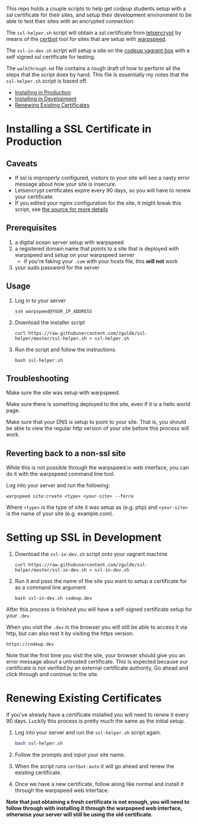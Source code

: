 This repo holds a couple scripts to help get codeup students setup with a ssl
certificate for their sites, and setup their development environment to be able
to test their sites with an encrypted connection.

The `ssl-helper.sh` script will obtain a ssl certificate from
[letsencrypt](https://letsencrypt.org/) by means of the
[certbot](https://certbot.eff.org/) tool for sites that are setup with
[warpspeed](https://warpspeed.io/).

The `ssl-in-dev.sh` script will setup a site on the [codeup vagrant
box](https://github.com/gocodeup/Codeup-Vagrant-Setup) with a self signed ssl
certificate for testing.

The `walkthrough.md` file contains a rough draft of how to perform all the steps
that the script does by hand. This file is essentially my notes that the
`ssl-helper.sh` script is based off.

- [Installing in Production](#installing-a-ssl-certificate-in-production)
- [Installing in Development](#setting-up-ssl-in-development)
- [Renewing Existing Certificates](#renewing-existing-certificates)

# Installing a SSL Certificate in Production

## Caveats

- If ssl is improperly configured, visitors to your site will see a nasty error
  message about how your site is insecure.
- Letsencrypt certificates expire every 90 days, so you will have to renew your
  certificate.
- If you edited your nginx configuration for the site, it might break this
  script, see [the source for more details](https://github.com/zgulde/ssl-helper/blob/master/ssl-helper.sh#L40)

## Prerequisites 

1. a digital ocean server setup with warpspeed
2. a registered domain name that points to a site that is deployed with
   warpspeed and setup on your warpspeed server
   - if you're faking your `.com` with your hosts file, this **will not** work
3. your sudo password for the server

## Usage

1. Log in to your server

    ```
    ssh warpspeed@YOUR_IP_ADDRESS
    ```

2. Download the installer script

    ```
    curl https://raw.githubusercontent.com/zgulde/ssl-helper/master/ssl-helper.sh > ssl-helper.sh
    ```

3. Run the script and follow the instructions.

    ```
    bash ssl-helper.sh
    ```

## Troubleshooting

Make sure the site was setup with warpspeed.

Make sure there is something deployed to the site, even if it is a hello world
page.

Make sure that your DNS is setup to point to your site. That is, you should be
able to view the regular http version of your site before this process will
work.

## Reverting back to a non-ssl site

While this is not possible through the warpspeed.io web interface, you can do it
with the warpspeed command line tool.

Log into your server and run the following:

```
warpspeed site:create <type> <your-site> --force
```

Where `<type>` is the type of site it was setup as (e.g. php) and `<your-site>`
is the name of your site (e.g. example.com). 

# Setting up SSL in Development

1. Download the `ssl-in-dev.sh` script onto your vagrant machine

    ```
    curl https://raw.githubusercontent.com/zgulde/ssl-helper/master/ssl-in-dev.sh > ssl-in-dev.sh
    ```

2. Run it and pass the name of the site you want to setup a certificate for as a
   command line argument

    ```
    bash ssl-in-dev.sh codeup.dev
    ```

After this process is finished you will have a self-signed certificate setup for
your `.dev`.

When you visit the `.dev` in the browser you will still be able to access it via
http, but can also test it by visiting the https version.

```
https://codeup.dev
```

Note that the first time you visit the site, your browser should give you an
error message about a untrusted certificate. This is expected because our
certificate is not verified by an external certificate authority, Go ahead and
click through and continue to the site.

# Renewing Existing Certificates

If you've already have a certificate installed you will need to renew it every
90 days. Luckily this process is pretty much the same as the initial setup.

1. Log into your server and run the `ssl-helper.sh` script again.

    ```bash
    bash ssl-helper.sh
    ```

1. Follow the prompts and input your site name.

1. When the script runs `certbot-auto` it will go ahead and renew the existing
   certificate.

1. Once we have a new certificate, follow along like normal and install it
   through the warpspeed web interface.

**Note that just obtaining a fresh certificate is not enough, you will need to
follow through with installing it through the warpspeed web interface, otherwise
your server will still be using the old certificate.**
